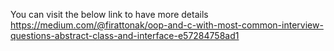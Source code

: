 You can visit the below link to have more details <br>
https://medium.com/@firattonak/oop-and-c-with-most-common-interview-questions-abstract-class-and-interface-e57284758ad1
